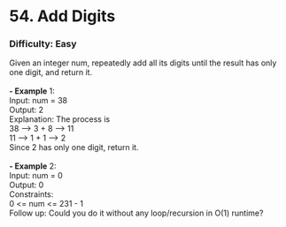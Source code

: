 # 54. Add Digits
### Difficulty: Easy
Given an integer num, repeatedly add all its digits until the result has only one digit, and return it. <br/>   <br/><b>- Example</b> 1: <br/> Input: num = 38 <br/> Output: 2 <br/> Explanation: The process is <br/> 38 --> 3 + 8 --> 11 <br/> 11 --> 1 + 1 --> 2  <br/> Since 2 has only one digit, return it. <br/> <br/><b>- Example</b> 2: <br/> Input: num = 0 <br/> Output: 0 <br/>   Constraints: <br/> 0 <= num <= 231 - 1 <br/>   Follow up: Could you do it without any loop/recursion in O(1) runtime?